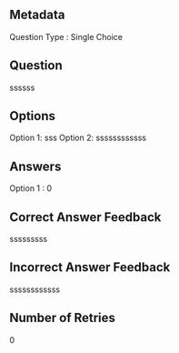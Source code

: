 ## Metadata
Question Type : Single Choice

## Question
ssssss

## Options
Option 1: sss
Option 2: ssssssssssss

## Answers
Option 1 : 0

## Correct Answer Feedback
sssssssss

## Incorrect Answer Feedback
ssssssssssss

## Number of Retries
0

